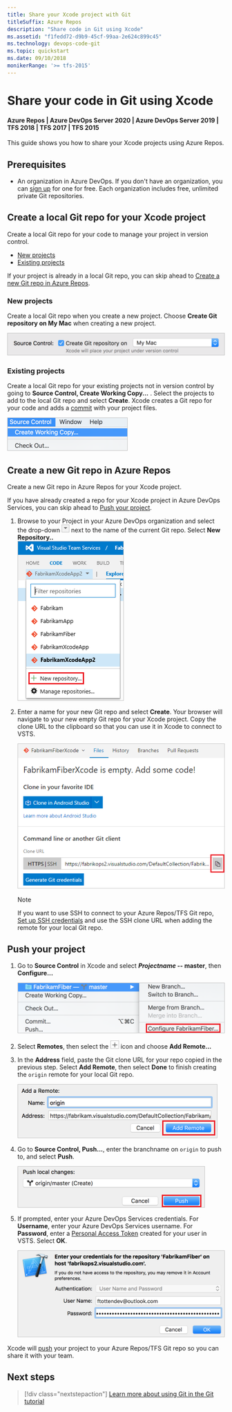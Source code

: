 ```yaml
---
title: Share your Xcode project with Git
titleSuffix: Azure Repos
description: "Share code in Git using Xcode"
ms.assetid: "f1fedd72-d9b9-45cf-99aa-2e624c899c45"
ms.technology: devops-code-git 
ms.topic: quickstart
ms.date: 09/10/2018
monikerRange: '>= tfs-2015'
---
```



#  Share your code in Git using Xcode
#### Azure Repos | Azure DevOps Server 2020 | Azure DevOps Server 2019 | TFS 2018 | TFS 2017 | TFS 2015

This guide shows you how to share your Xcode projects using Azure Repos. 

## Prerequisites

* An organization in Azure DevOps. If you don't have an organization, you can [sign up](../../organizations/accounts/create-organization.md) for one for free. Each organization includes free, unlimited private Git repositories.

## Create a local Git repo for your Xcode project

Create a local Git repo for your code to manage your project in version control. 

* [New projects](#new-projects)
* [Existing projects](#existing-projects)

If your project is already in a local Git repo, you can skip ahead to [Create a new Git repo in Azure Repos](#create-a-new-git-repo-in-azure-repos).

### New projects

Create a local Git repo when you create a new project. Choose **Create Git repository on My Mac** when creating a new project. 

![Create a Git repo at the time of Xcode project creation](media/share-your-code-in-git-xcode/xcodenewproject.png)

### Existing projects

Create a local Git repo for your existing projects not in version control by going to **Source Control, Create Working Copy...** . Select the projects to add to the local Git repo and select **Create**. Xcode creates a Git repo for your code and adds a [commit](commits.md) with your project files.

![Add a local Git repo to an existing Xcode project](media/share-your-code-in-git-xcode/xcodecreateworkingcopy.png)

## Create a new Git repo in Azure Repos

Create a new Git repo in Azure Repos for your Xcode project. 

If you have already created a repo for your Xcode project in Azure DevOps Services, you can skip ahead to [Push your project](#push-your-project).

1. Browse to your Project in your Azure DevOps organization and select the drop-down ![Azure DevOps Services drop-down picker](media/share-your-code-in-git-xcode/vsts_drop_down_arrow.png) next to the name of the current Git repo. Select **New Repository..**  
   ![Create a new Git repo in Azure DevOps Services](media/share-your-code-in-git-xcode/newrepo.png)

2. Enter a name for your new Git repo and select **Create**. Your browser will navigate to your new empty Git repo for your Xcode project. Copy the clone URL to the clipboard so that you can use it in Xcode to connect to VSTS.  

   ![Copy the clone URL for your new Git repo](media/share-your-code-in-git-xcode/newrepocopycloneurl.png)

   > [!NOTE]
   > If you want to use SSH to connect to your Azure Repos/TFS Git repo, [Set up SSH credentials](use-ssh-keys-to-authenticate.md) and use the SSH clone URL when adding the remote for your local Git repo.

## Push your project

1. Go to **Source Control** in Xcode and select **_Projectname_ -- master**, then **Configure...**  

   ![Configure your Xcode Git project settings](media/share-your-code-in-git-xcode/xcodeconfigureproject.png)

2. Select **Remotes**, then select the ![plus](media/share-your-code-in-git-xcode/xcodeplusicon.png) icon and choose **Add Remote...**

3. In the **Address** field, paste the Git clone URL for your repo copied in the previous step. Select **Add Remote**, then select **Done** to finish creating the `origin` remote for your local Git repo.  

   ![Add a remote to the local Git repo for your Xcode project to connect to Azure DevOps Services](media/share-your-code-in-git-xcode/xcodeaddremote2.png)

4. Go to **Source Control, Push...**, enter the branchname on `origin` to push to, and select **Push**.

   ![Push your Xcode project to Azure DevOps Services](media/share-your-code-in-git-xcode/xcodepushtomaster.png)

5. If prompted, enter your Azure DevOps Services credentials. For **Username**, enter your Azure DevOps Services username. For **Password**, enter a [Personal Access Token](../../organizations/accounts/use-personal-access-tokens-to-authenticate.md) created for your user in VSTS. Select **OK**. 

   ![Authenticate using personal access tokens](media/share-your-code-in-git-xcode/xcodeauthentication.png)

Xcode will [push](pushing.md) your project to your Azure Repos/TFS Git repo so you can share it with your team.

## Next steps

> [!div class="nextstepaction"]
> [Learn more about using Git in the Git tutorial](gitworkflow.md)



